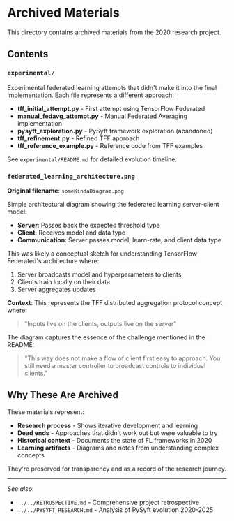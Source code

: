 # Archived Materials

This directory contains archived materials from the 2020 research project.

## Contents

### `experimental/`

Experimental federated learning attempts that didn't make it into the final implementation. Each file represents a different approach:

- **tff_initial_attempt.py** - First attempt using TensorFlow Federated
- **manual_fedavg_attempt.py** - Manual Federated Averaging implementation
- **pysyft_exploration.py** - PySyft framework exploration (abandoned)
- **tff_refinement.py** - Refined TFF approach
- **tff_reference_example.py** - Reference code from TFF examples

See `experimental/README.md` for detailed evolution timeline.

### `federated_learning_architecture.png`

**Original filename**: `someKindaDiagram.png`

Simple architectural diagram showing the federated learning server-client model:

- **Server**: Passes back the expected threshold type
- **Client**: Receives model and data type
- **Communication**: Server passes model, learn-rate, and client data type

This was likely a conceptual sketch for understanding TensorFlow Federated's architecture where:

1. Server broadcasts model and hyperparameters to clients
2. Clients train locally on their data
3. Server aggregates updates

**Context**: This represents the TFF distributed aggregation protocol concept where:
> "Inputs live on the clients, outputs live on the server"

The diagram captures the essence of the challenge mentioned in the README:
> "This way does not make a flow of client first easy to approach. You still need a master controller to broadcast controls to individual clients."

## Why These Are Archived

These materials represent:

- **Research process** - Shows iterative development and learning
- **Dead ends** - Approaches that didn't work out but were valuable to try
- **Historical context** - Documents the state of FL frameworks in 2020
- **Learning artifacts** - Diagrams and notes from understanding complex concepts

They're preserved for transparency and as a record of the research journey.

---

*See also*:

- `../../RETROSPECTIVE.md` - Comprehensive project retrospective
- `../../PYSYFT_RESEARCH.md` - Analysis of PySyft evolution 2020-2025
